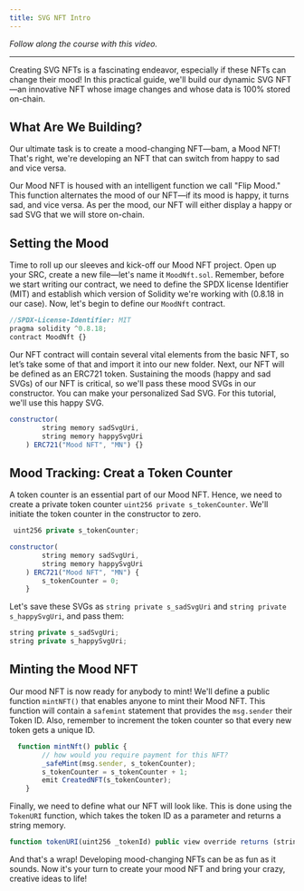 ```yaml
---
title: SVG NFT Intro
---
```


_Follow along the course with this video._



---

Creating SVG NFTs is a fascinating endeavor, especially if these NFTs can change their mood! In this practical guide, we'll build our dynamic SVG NFT—an innovative NFT whose image changes and whose data is 100% stored on-chain.

## What Are We Building?

Our ultimate task is to create a mood-changing NFT—bam, a Mood NFT! That's right, we're developing an NFT that can switch from happy to sad and vice versa.

Our Mood NFT is housed with an intelligent function we call "Flip Mood." This function alternates the mood of our NFT—if its mood is happy, it turns sad, and vice versa. As per the mood, our NFT will either display a happy or sad SVG that we will store on-chain.

## Setting the Mood

Time to roll up our sleeves and kick-off our Mood NFT project. Open up your SRC, create a new file—let's name it `MoodNft.sol`. Remember, before we start writing our contract, we need to define the SPDX license Identifier (MIT) and establish which version of Solidity we're working with (0.8.18 in our case). Now, let's begin to define our `MoodNft` contract.

```js
//SPDX-License-Identifier: MIT
pragma solidity ^0.8.18;
contract MoodNft {}
```

Our NFT contract will contain several vital elements from the basic NFT, so let’s take some of that and import it into our new folder. Next, our NFT will be defined as an ERC721 token. Sustaining the moods (happy and sad SVGs) of our NFT is critical, so we'll pass these mood SVGs in our constructor. You can make your personalized Sad SVG. For this tutorial, we'll use this happy SVG.

```js
constructor(
        string memory sadSvgUri,
        string memory happySvgUri
    ) ERC721("Mood NFT", "MN") {}

```

## Mood Tracking: Creat a Token Counter

A token counter is an essential part of our Mood NFT. Hence, we need to create a private token counter `uint256 private s_tokenCounter`. We'll initiate the token counter in the constructor to zero.

```js
 uint256 private s_tokenCounter;

constructor(
        string memory sadSvgUri,
        string memory happySvgUri
    ) ERC721("Mood NFT", "MN") {
        s_tokenCounter = 0;
    }

```

Let's save these SVGs as `string private s_sadSvgUri` and `string private s_happySvgUri`, and pass them:

```js
string private s_sadSvgUri;
string private s_happySvgUri;
```

## Minting the Mood NFT

Our mood NFT is now ready for anybody to mint! We'll define a public function `mintNFT()` that enables anyone to mint their Mood NFT. This function will contain a `safemint` statement that provides the `msg.sender` their Token ID. Also, remember to increment the token counter so that every new token gets a unique ID.

```js
  function mintNft() public {
        // how would you require payment for this NFT?
        _safeMint(msg.sender, s_tokenCounter);
        s_tokenCounter = s_tokenCounter + 1;
        emit CreatedNFT(s_tokenCounter);
    }
```

Finally, we need to define what our NFT will look like. This is done using the `TokenURI` function, which takes the token ID as a parameter and returns a string memory.

```js
function tokenURI(uint256 _tokenId) public view override returns (string memory) {}
```

And that's a wrap! Developing mood-changing NFTs can be as fun as it sounds. Now it's your turn to create your mood NFT and bring your crazy, creative ideas to life!
